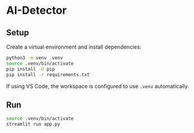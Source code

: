 # AI-Detector

## Setup

Create a virtual environment and install dependencies:

```bash
python3 -m venv .venv
source .venv/bin/activate
pip install -U pip
pip install -r requirements.txt
```

If using VS Code, the workspace is configured to use `.venv` automatically.

## Run

```bash
source .venv/bin/activate
streamlit run app.py
```